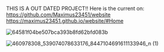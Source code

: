 THIS IS A OUT DATED PROJECT!!
Here is the current on: https://github.com/Maximus23451/website
                        https://maximus23451.github.io/website/#Home



![64581f04be507bca393b8fd62bfd083b](https://github.com/user-attachments/assets/c1309045-56d3-40fd-a3d0-435aca419d68)


![460978308_539074078633176_8447104691611133946_n (1)](https://github.com/user-attachments/assets/bf0cff7b-8480-4975-9080-feb7f6126481)
